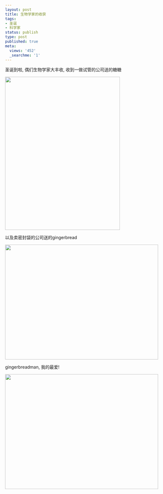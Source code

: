 ```yaml
---
layout: post
title: 生物学家的收获
tags:
- 圣诞
- 科学家
status: publish
type: post
published: true
meta:
  views: '452'
  _searchme: '1'
---
```

圣诞到啦, 偶们生物学家大丰收, 收到一做试管的公司送的糖糖

<a href="http://azaleasays.com/wp-content/uploads/2010/07/photo4.jpg"><img class="alignnone size-medium wp-image-717" title="photo" src="http://azaleasays.com/wp-content/uploads/2010/07/photo4.jpg?w=375" alt="" width="375" height="500" /></a>

以及卖密封袋的公司送的gingerbread

<a href="http://azaleasays.com/wp-content/uploads/2010/07/img_0173.jpg"><img class="alignnone size-medium wp-image-718" title="img_0173" src="http://azaleasays.com/wp-content/uploads/2010/07/img_0173.jpg?w=500" alt="" width="500" height="375" /></a>

gingerbreadman, 我的最爱!

<a href="http://azaleasays.com/wp-content/uploads/2010/07/img_0174.jpg"><img class="alignnone size-medium wp-image-719" title="img_0174" src="http://azaleasays.com/wp-content/uploads/2010/07/img_0174.jpg?w=500" alt="" width="500" height="375" /></a>
